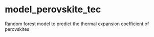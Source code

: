 # model_perovskite_tec
Random forest model to predict the thermal expansion coefficient of perovskites
